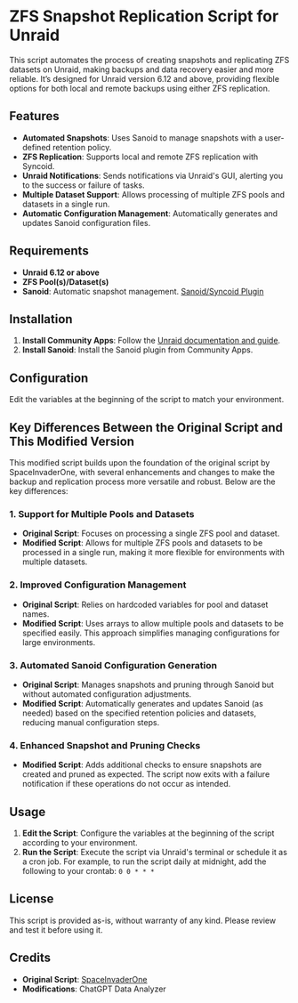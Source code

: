 # ZFS Snapshot Replication Script for Unraid

This script automates the process of creating snapshots and replicating ZFS datasets on Unraid, making backups and data recovery easier and more reliable. It’s designed for Unraid version 6.12 and above, providing flexible options for both local and remote backups using either ZFS replication.

## Features

- **Automated Snapshots**: Uses Sanoid to manage snapshots with a user-defined retention policy.
- **ZFS Replication**: Supports local and remote ZFS replication with Syncoid.
- **Unraid Notifications**: Sends notifications via Unraid's GUI, alerting you to the success or failure of tasks.
- **Multiple Dataset Support**: Allows processing of multiple ZFS pools and datasets in a single run.
- **Automatic Configuration Management**: Automatically generates and updates Sanoid configuration files.

## Requirements

- **Unraid 6.12 or above**
- **ZFS Pool(s)/Dataset(s)**
- **Sanoid**: Automatic snapshot management. [Sanoid/Syncoid Plugin](https://forums.unraid.net/topic/94549-sanoidsyncoid-zfs-snapshots-and-replication/)

## Installation

1. **Install Community Apps**: Follow the [Unraid documentation and guide](https://unraid.net/community/apps/c/plugins).
2. **Install Sanoid**: Install the Sanoid plugin from Community Apps.

## Configuration

Edit the variables at the beginning of the script to match your environment.

## Key Differences Between the Original Script and This Modified Version

This modified script builds upon the foundation of the original script by SpaceInvaderOne, with several enhancements and changes to make the backup and replication process more versatile and robust. Below are the key differences:
### 1. Support for Multiple Pools and Datasets

- **Original Script**: Focuses on processing a single ZFS pool and dataset.
- **Modified Script**: Allows for multiple ZFS pools and datasets to be processed in a single run, making it more flexible for environments with multiple datasets.

### 2. Improved Configuration Management

- **Original Script**: Relies on hardcoded variables for pool and dataset names.
- **Modified Script**: Uses arrays to allow multiple pools and datasets to be specified easily. This approach simplifies managing configurations for large environments.

### 3. Automated Sanoid Configuration Generation

- **Original Script**: Manages snapshots and pruning through Sanoid but without automated configuration adjustments.
- **Modified Script**: Automatically generates and updates Sanoid (as needed) based on the specified retention policies and datasets, reducing manual configuration steps.

### 4. Enhanced Snapshot and Pruning Checks

- **Modified Script**: Adds additional checks to ensure snapshots are created and pruned as expected. The script now exits with a failure notification if these operations do not occur as intended.

## Usage

1. **Edit the Script**: Configure the variables at the beginning of the script according to your environment.
2. **Run the Script**: Execute the script via Unraid's terminal or schedule it as a cron job. For example, to run the script daily at midnight, add the following to your crontab: `0 0 * * *`

## License

This script is provided as-is, without warranty of any kind. Please review and test it before using it.

## Credits

- **Original Script**: [SpaceInvaderOne](https://github.com/SpaceinvaderOne/Unraid_ZFS_Dataset_Snapshot_and_Replications)
- **Modifications**: ChatGPT Data Analyzer